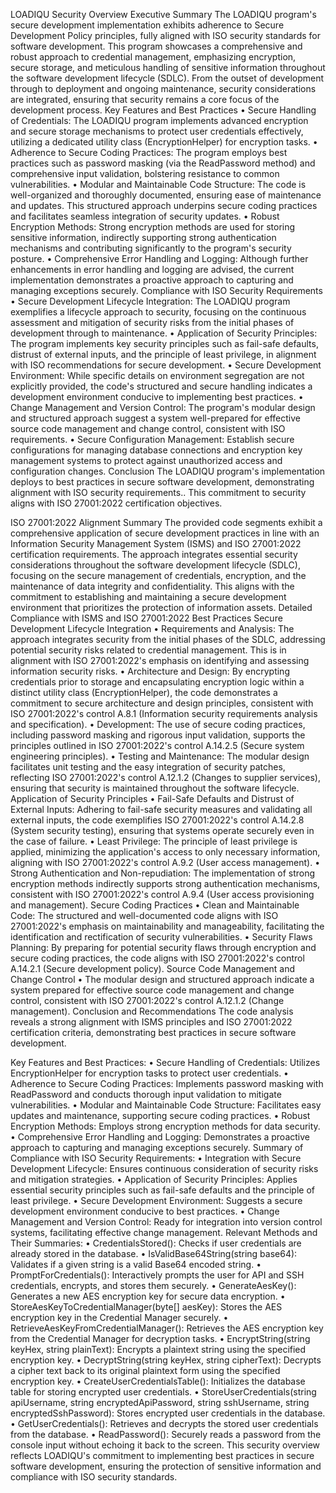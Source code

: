 LOADIQU Security Overview
Executive Summary
The LOADIQU program's secure development implementation exhibits adherence to Secure Development Policy principles, fully aligned with ISO security standards for software development. This program showcases a comprehensive and robust approach to credential management, emphasizing encryption, secure storage, and meticulous handling of sensitive information throughout the software development lifecycle (SDLC). From the outset of development through to deployment and ongoing maintenance, security considerations are integrated, ensuring that security remains a core focus of the development process.
Key Features and Best Practices
•	Secure Handling of Credentials: The LOADIQU program implements advanced encryption and secure storage mechanisms to protect user credentials effectively, utilizing a dedicated utility class (EncryptionHelper) for encryption tasks.
•	Adherence to Secure Coding Practices: The program employs best practices such as password masking (via the ReadPassword method) and comprehensive input validation, bolstering resistance to common vulnerabilities.
•	Modular and Maintainable Code Structure: The code is well-organized and thoroughly documented, ensuring ease of maintenance and updates. This structured approach underpins secure coding practices and facilitates seamless integration of security updates.
•	Robust Encryption Methods: Strong encryption methods are used for storing sensitive information, indirectly supporting strong authentication mechanisms and contributing significantly to the program's security posture.
•	Comprehensive Error Handling and Logging: Although further enhancements in error handling and logging are advised, the current implementation demonstrates a proactive approach to capturing and managing exceptions securely.
Compliance with ISO Security Requirements
•	Secure Development Lifecycle Integration: The LOADIQU program exemplifies a lifecycle approach to security, focusing on the continuous assessment and mitigation of security risks from the initial phases of development through to maintenance.
•	Application of Security Principles: The program implements key security principles such as fail-safe defaults, distrust of external inputs, and the principle of least privilege, in alignment with ISO recommendations for secure development.
•	Secure Development Environment: While specific details on environment segregation are not explicitly provided, the code's structured and secure handling indicates a development environment conducive to implementing best practices.
•	Change Management and Version Control: The program's modular design and structured approach suggest a system well-prepared for effective source code management and change control, consistent with ISO requirements.
•	Secure Configuration Management: Establish secure configurations for managing database connections and encryption key management systems to protect against unauthorized access and configuration changes.
Conclusion
The LOADIQU program's implementation deploys to best practices in secure software development, demonstrating alignment with ISO security requirements.. This commitment to security aligns with ISO 27001:2022 certification objectives.

ISO 27001:2022 Alignment Summary
The provided code segments exhibit a comprehensive application of secure development practices in line with an Information Security Management System (ISMS) and ISO 27001:2022 certification requirements. The approach integrates essential security considerations throughout the software development lifecycle (SDLC), focusing on the secure management of credentials, encryption, and the maintenance of data integrity and confidentiality. This aligns with the commitment to establishing and maintaining a secure development environment that prioritizes the protection of information assets.
Detailed Compliance with ISMS and ISO 27001:2022 Best Practices
Secure Development Lifecycle Integration
•	Requirements and Analysis: The approach integrates security from the initial phases of the SDLC, addressing potential security risks related to credential management. This is in alignment with ISO 27001:2022's emphasis on identifying and assessing information security risks.
•	Architecture and Design: By encrypting credentials prior to storage and encapsulating encryption logic within a distinct utility class (EncryptionHelper), the code demonstrates a commitment to secure architecture and design principles, consistent with ISO 27001:2022's control A.8.1 (Information security requirements analysis and specification).
•	Development: The use of secure coding practices, including password masking and rigorous input validation, supports the principles outlined in ISO 27001:2022's control A.14.2.5 (Secure system engineering principles).
•	Testing and Maintenance: The modular design facilitates unit testing and the easy integration of security patches, reflecting ISO 27001:2022's control A.12.1.2 (Changes to supplier services), ensuring that security is maintained throughout the software lifecycle.
Application of Security Principles
•	Fail-Safe Defaults and Distrust of External Inputs: Adhering to fail-safe security measures and validating all external inputs, the code exemplifies ISO 27001:2022's control A.14.2.8 (System security testing), ensuring that systems operate securely even in the case of failure.
•	Least Privilege: The principle of least privilege is applied, minimizing the application's access to only necessary information, aligning with ISO 27001:2022's control A.9.2 (User access management).
•	Strong Authentication and Non-repudiation: The implementation of strong encryption methods indirectly supports strong authentication mechanisms, consistent with ISO 27001:2022's control A.9.4 (User access provisioning and management).
Secure Coding Practices
•	Clean and Maintainable Code: The structured and well-documented code aligns with ISO 27001:2022's emphasis on maintainability and manageability, facilitating the identification and rectification of security vulnerabilities.
•	Security Flaws Planning: By preparing for potential security flaws through encryption and secure coding practices, the code aligns with ISO 27001:2022's control A.14.2.1 (Secure development policy).
Source Code Management and Change Control
•	The modular design and structured approach indicate a system prepared for effective source code management and change control, consistent with ISO 27001:2022's control A.12.1.2 (Change management).
Conclusion and Recommendations
The code analysis reveals a strong alignment with ISMS principles and ISO 27001:2022 certification criteria, demonstrating best practices in secure software development.

Key Features and Best Practices:
•	Secure Handling of Credentials: Utilizes EncryptionHelper for encryption tasks to protect user credentials.
•	Adherence to Secure Coding Practices: Implements password masking with ReadPassword and conducts thorough input validation to mitigate vulnerabilities.
•	Modular and Maintainable Code Structure: Facilitates easy updates and maintenance, supporting secure coding practices.
•	Robust Encryption Methods: Employs strong encryption methods for data security.
•	Comprehensive Error Handling and Logging: Demonstrates a proactive approach to capturing and managing exceptions securely.
Summary of Compliance with ISO Security Requirements:
•	Integration with Secure Development Lifecycle: Ensures continuous consideration of security risks and mitigation strategies.
•	Application of Security Principles: Applies essential security principles such as fail-safe defaults and the principle of least privilege.
•	Secure Development Environment: Suggests a secure development environment conducive to best practices.
•	Change Management and Version Control: Ready for integration into version control systems, facilitating effective change management.
Relevant Methods and Their Summaries:
•	CredentialsStored(): Checks if user credentials are already stored in the database.
•	IsValidBase64String(string base64): Validates if a given string is a valid Base64 encoded string.
•	PromptForCredentials(): Interactively prompts the user for API and SSH credentials, encrypts, and stores them securely.
•	GenerateAesKey(): Generates a new AES encryption key for secure data encryption.
•	StoreAesKeyToCredentialManager(byte[] aesKey): Stores the AES encryption key in the Credential Manager securely.
•	RetrieveAesKeyFromCredentialManager(): Retrieves the AES encryption key from the Credential Manager for decryption tasks.
•	EncryptString(string keyHex, string plainText): Encrypts a plaintext string using the specified encryption key.
•	DecryptString(string keyHex, string cipherText): Decrypts a cipher text back to its original plaintext form using the specified encryption key.
•	CreateUserCredentialsTable(): Initializes the database table for storing encrypted user credentials.
•	StoreUserCredentials(string apiUsername, string encryptedApiPassword, string sshUsername, string encryptedSshPassword): Stores encrypted user credentials in the database.
•	GetUserCredentials(): Retrieves and decrypts the stored user credentials from the database.
•	ReadPassword(): Securely reads a password from the console input without echoing it back to the screen.
This security overview reflects LOADIQU's commitment to implementing best practices in secure software development, ensuring the protection of sensitive information and compliance with ISO security standards.

